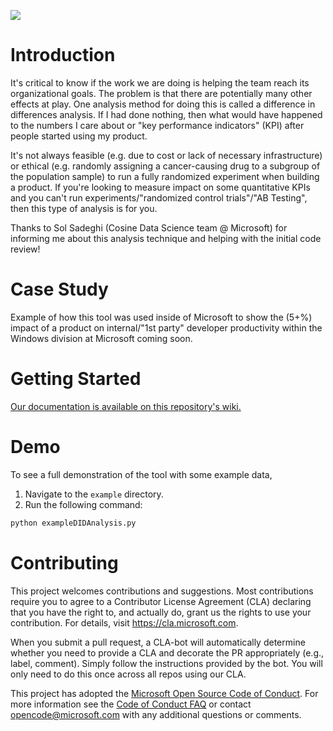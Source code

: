 <a href="https://www.youtube.com/watch?v=J7q2H8aB8bQ"><img src="https://github.com/microsoft/LongitudinalDifferenceInDifferencesPy/blob/master/Images/youtubeScreenshot.PNG" /></a>

# Introduction 
It's critical to know if the work we are doing is helping the team reach its organizational goals. The problem is that there are potentially many other effects at play. One analysis method for doing this is called a difference in differences analysis. If I had done nothing, then what would have happened to the numbers I care about or "key performance indicators" (KPI) after people started using my product.

It's not always feasible (e.g. due to cost or lack of necessary infrastructure) or ethical (e.g. randomly assigning a cancer-causing drug to a subgroup of the population sample) to run a fully randomized experiment when building a product. If you're looking to measure impact on some quantitative KPIs and you can't run experiments/"randomized control trials"/"AB Testing", then this type of analysis is for you.

Thanks to Sol Sadeghi (Cosine Data Science team @ Microsoft) for informing me about this analysis technique and helping with the initial code review!

# Case Study

Example of how this tool was used inside of Microsoft to show the (5+%) impact of a product on internal/"1st party" developer productivity within the Windows division at Microsoft coming soon.

# Getting Started
[Our documentation is available on this repository's wiki.](https://github.com/microsoft/LongitudinalDifferenceInDifferencesPy/wiki)


# Demo

To see a full demonstration of the tool with some example data, 
1. Navigate to the `example` directory.
2. Run the following command:
```python
python exampleDIDAnalysis.py
```



# Contributing

This project welcomes contributions and suggestions.  Most contributions require you to agree to a
Contributor License Agreement (CLA) declaring that you have the right to, and actually do, grant us
the rights to use your contribution. For details, visit https://cla.microsoft.com.

When you submit a pull request, a CLA-bot will automatically determine whether you need to provide
a CLA and decorate the PR appropriately (e.g., label, comment). Simply follow the instructions
provided by the bot. You will only need to do this once across all repos using our CLA.

This project has adopted the [Microsoft Open Source Code of Conduct](https://opensource.microsoft.com/codeofconduct/).
For more information see the [Code of Conduct FAQ](https://opensource.microsoft.com/codeofconduct/faq/) or
contact [opencode@microsoft.com](mailto:opencode@microsoft.com) with any additional questions or comments.

